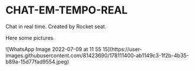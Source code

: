 # CHAT-EM-TEMPO-REAL
Chat in real time. Created by Rocket seat.

Here some pictures

<div style(width:200px)> ![WhatsApp Image 2022-07-09 at 11 55 15](https://user-images.githubusercontent.com/81423690/178111400-ab1149c3-1f2b-4b35-b89a-15d77fad9554.jpeg) </div>
